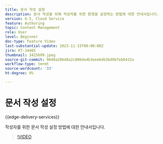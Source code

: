 ```yaml
---
title: 문서 작성 설정
description: 문서 작성을 위해 작성자를 위한 환경을 설정하는 방법에 대한 안내서입니다.
version: 6.5, Cloud Service
feature: Authoring
topic: Content Management
role: User
level: Beginner
doc-type: Feature Video
last-substantial-update: 2023-11-15T00:00:00Z
jira: KT-14465
thumbnail: 3425699.jpeg
source-git-commit: 9640a20b48a2c006de4b3eeebdb3bd9bfeb0432a
workflow-type: tm+mt
source-wordcount: '33'
ht-degree: 0%

---
```



# 문서 작성 설정

{{edge-delivery-services}}

작성자를 위한 문서 작성 설정 방법에 대한 안내서입니다.

>[!VIDEO](https://video.tv.adobe.com/v/3425699/?learn=on)
